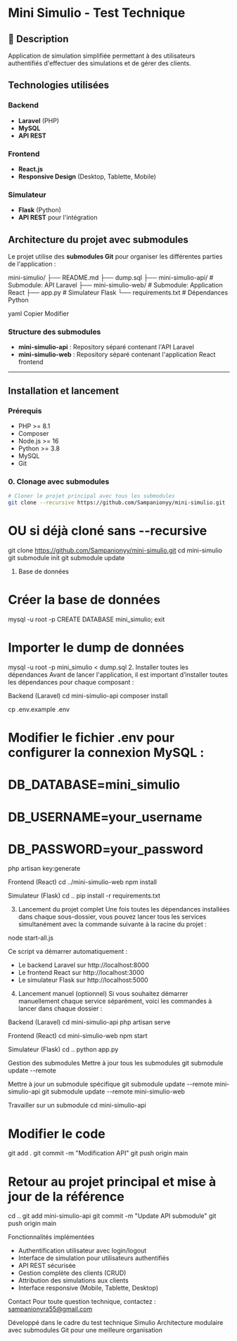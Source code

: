 # Mini Simulio - Test Technique

## 📖 Description
Application de simulation simplifiée permettant à des utilisateurs authentifiés d'effectuer des simulations et de gérer des clients.

## Technologies utilisées

### Backend
- **Laravel** (PHP)
- **MySQL** 
- **API REST**

### Frontend  
- **React.js**
- **Responsive Design** (Desktop, Tablette, Mobile)

### Simulateur
- **Flask** (Python)
- **API REST** pour l'intégration

## Architecture du projet avec submodules

Le projet utilise des **submodules Git** pour organiser les différentes parties de l'application :

mini-simulio/
├── README.md
├── dump.sql
├── mini-simulio-api/ # Submodule: API Laravel
├── mini-simulio-web/ # Submodule: Application React
├── app.py # Simulateur Flask
└── requirements.txt # Dépendances Python

yaml
Copier
Modifier

### Structure des submodules
- **mini-simulio-api** : Repository séparé contenant l'API Laravel
- **mini-simulio-web** : Repository séparé contenant l'application React frontend

---

## Installation et lancement

### Prérequis
- PHP >= 8.1
- Composer
- Node.js >= 16
- Python >= 3.8
- MySQL
- Git

### 0. Clonage avec submodules

```bash
# Cloner le projet principal avec tous les submodules
git clone --recursive https://github.com/Sampanionyy/mini-simulio.git

```
# OU si déjà cloné sans --recursive
git clone https://github.com/Sampanionyy/mini-simulio.git
cd mini-simulio
git submodule init
git submodule update

1. Base de données
# Créer la base de données
mysql -u root -p
CREATE DATABASE mini_simulio;
exit

# Importer le dump de données
mysql -u root -p mini_simulio < dump.sql
2. Installer toutes les dépendances
Avant de lancer l'application, il est important d’installer toutes les dépendances pour chaque composant :

Backend (Laravel)
cd mini-simulio-api
composer install

cp .env.example .env
# Modifier le fichier .env pour configurer la connexion MySQL :
# DB_DATABASE=mini_simulio
# DB_USERNAME=your_username
# DB_PASSWORD=your_password
php artisan key:generate

Frontend (React)
cd ../mini-simulio-web
npm install

Simulateur (Flask)
cd ..
pip install -r requirements.txt

3. Lancement du projet complet
Une fois toutes les dépendances installées dans chaque sous-dossier, vous pouvez lancer tous les services simultanément avec la commande suivante à la racine du projet :

node start-all.js

Ce script va démarrer automatiquement :

* Le backend Laravel sur http://localhost:8000
* Le frontend React sur http://localhost:3000
* Le simulateur Flask sur http://localhost:5000

4. Lancement manuel (optionnel)
Si vous souhaitez démarrer manuellement chaque service séparément, voici les commandes à lancer dans chaque dossier :

Backend (Laravel)
cd mini-simulio-api
php artisan serve

Frontend (React)
cd mini-simulio-web
npm start

Simulateur (Flask)
cd ..
python app.py

Gestion des submodules
Mettre à jour tous les submodules
git submodule update --remote

Mettre à jour un submodule spécifique
git submodule update --remote mini-simulio-api
git submodule update --remote mini-simulio-web

Travailler sur un submodule
cd mini-simulio-api

# Modifier le code
git add .
git commit -m "Modification API"
git push origin main

# Retour au projet principal et mise à jour de la référence
cd ..
git add mini-simulio-api
git commit -m "Update API submodule"
git push origin main

Fonctionnalités implémentées
- Authentification utilisateur avec login/logout
- Interface de simulation pour utilisateurs authentifiés
- API REST sécurisée
- Gestion complète des clients (CRUD)
- Attribution des simulations aux clients
- Interface responsive (Mobile, Tablette, Desktop)

Contact
Pour toute question technique, contactez :
sampanionyra55@gmail.com

Développé dans le cadre du test technique Simulio
Architecture modulaire avec submodules Git pour une meilleure organisation
